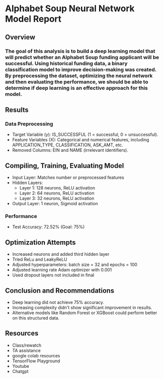 # Alphabet Soup Neural Network Model Report

## Overview
### The goal of this analysis is to build a deep learning model that will predict whether an Alphabet Soup funding applicant will be successful. Using historical funding data, a binary classification model to improve decision-making was created. By preprocessing the dataset, optimizing the neural network and then evaluating the performance, we should be able to determine if deep learning is an effective approach for this model. 

## Results
### Data Preprocessing
- Target Variable (y): IS_SUCCESSFUL (1 = successful, 0 = unsuccessful).
- Feature Variables (X): Categorical and numerical features, including APPLICATION_TYPE, CLASSIFICATION, ASK_AMT, etc.
- Removed Columns: EIN and NAME (irrelevant identifiers).

## Compiling, Training, Evaluating Model
- Input Layer: Matches number or preprocessed features
- Hidden Layers:
    - Layer 1: 128 neurons, ReLU activation
    - Layer 2: 64 neurons, ReLU activation
    - Layer 3: 32 neurons, ReLU activation
- Output Layer: 1 neuron, Sigmoid activation

### Performance
- Test Accuracy: 72.52% (Goal: 75%)

## Optimization Attempts
- Increased neurons and added third hidden layer
- Tried ReLu and LeakyReLU
- Adjusted hyperparameters: batch size = 32 and epochs = 100
- Adjusted learning rate Adam optimizer with 0.001
- Used dropout layers not included in final 

## Conclusion and Recommendations
- Deep learning did not achieve 75% accuracy.
- Increasing complexity didn't show significant improvement in results.
- Alternative models like Random Forest or XGBoost could perform better on this structured data.

## Resources
- Class/rewatch
- TA assistance
- google colab resources
- TensorFlow Playground
- Youtube
- Chatgpt